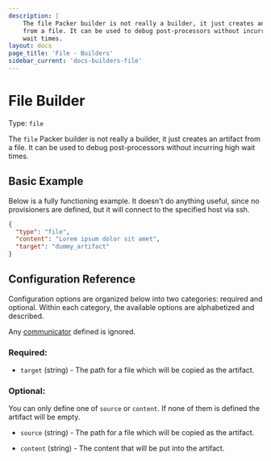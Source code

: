 ```yaml
---
description: |
    The file Packer builder is not really a builder, it just creates an artifact
    from a file. It can be used to debug post-processors without incurring high
    wait times.
layout: docs
page_title: 'File - Builders'
sidebar_current: 'docs-builders-file'
---
```


# File Builder

Type: `file`

The `file` Packer builder is not really a builder, it just creates an artifact
from a file. It can be used to debug post-processors without incurring high
wait times.

## Basic Example

Below is a fully functioning example. It doesn't do anything useful, since no
provisioners are defined, but it will connect to the specified host via ssh.

``` json
{
  "type": "file",
  "content": "Lorem ipsum dolor sit amet",
  "target": "dummy_artifact"
}
```

## Configuration Reference

Configuration options are organized below into two categories: required and
optional. Within each category, the available options are alphabetized and
described.

Any [communicator](/docs/templates/communicator.html) defined is ignored.

### Required:

-   `target` (string) - The path for a file which will be copied as the
    artifact.

### Optional:

You can only define one of `source` or `content`. If none of them is defined
the artifact will be empty.

-   `source` (string) - The path for a file which will be copied as the
    artifact.

-   `content` (string) - The content that will be put into the artifact.
